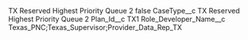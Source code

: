 <?xml version="1.0" encoding="UTF-8"?>
<CustomMetadata xmlns="http://soap.sforce.com/2006/04/metadata" xmlns:xsi="http://www.w3.org/2001/XMLSchema-instance" xmlns:xsd="http://www.w3.org/2001/XMLSchema">
    <label>TX Reserved Highest Priority Queue 2</label>
    <protected>false</protected>
    <values>
        <field>CaseType__c</field>
        <value xsi:type="xsd:string">TX Reserved Highest Priority Queue 2</value>
    </values>
    <values>
        <field>Plan_Id__c</field>
        <value xsi:type="xsd:string">TX1</value>
    </values>
    <values>
        <field>Role_Developer_Name__c</field>
        <value xsi:type="xsd:string">Texas_PNC;Texas_Supervisor;Provider_Data_Rep_TX</value>
    </values>
</CustomMetadata>
